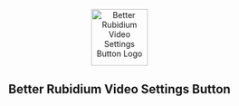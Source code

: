 
<p align="center">
 <img width="100px" src="logo.png" align="center" alt="Better Rubidium Video Settings Button Logo" />
 <h2 align="center">Better Rubidium Video Settings Button</h2>
 <p align="center"></p>
